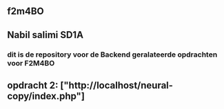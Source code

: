 ## f2m4BO

## Nabil salimi SD1A

### dit is de repository voor de Backend geralateerde opdrachten voor F2M4BO

## opdracht 2: ["http://localhost/neural-copy/index.php"]




